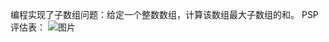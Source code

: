 编程实现了子数组问题：给定一个整数数组，计算该数组最大子数组的和。
PSP评估表：
![图片](https://user-images.githubusercontent.com/107190166/173244945-cd95198e-9cd4-4d88-b47b-4d266a8a9b3d.png)



